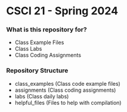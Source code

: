 # CSCI 21 - Spring 2024 #

### What is this repository for? ###

* Class Example Files
* Class Labs
* Class Coding Assignments

### Repository Structure ###

* class_examples (Class code example files)
* assignments    (Class coding assignments)
* labs           (Class daily labs)
* helpful_files  (Files to help with compilation)
